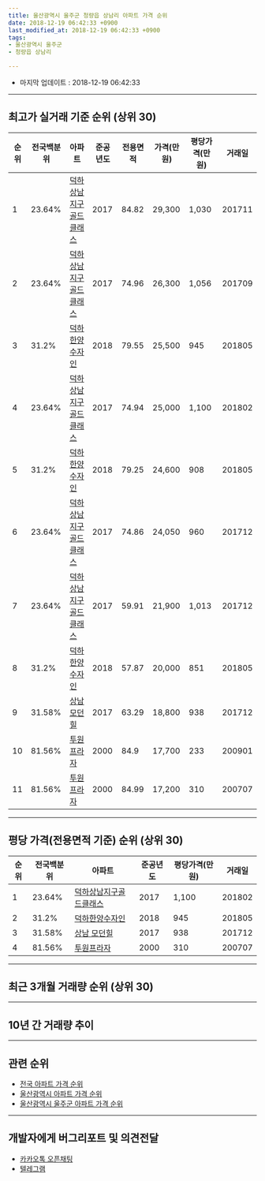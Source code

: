 ```yaml
---
title: 울산광역시 울주군 청량읍 상남리 아파트 가격 순위
date: 2018-12-19 06:42:33 +0900
last_modified_at: 2018-12-19 06:42:33 +0900
tags:
- 울산광역시 울주군
- 청량읍 상남리

---
```


* 마지막 업데이트 : 2018-12-19 06:42:33

---

## 최고가 실거래 기준 순위 (상위 30)


|순위|전국백분위|아파트|준공년도|전용면적|가격(만원)|평당가격(만원)|거래일|
|---|---|---|---|---|---|---|---|
|1|23.64%|[덕하상남지구골드클래스](https://search.naver.com/search.naver?query=%EC%9A%B8%EC%82%B0%EA%B4%91%EC%97%AD%EC%8B%9C+%EC%9A%B8%EC%A3%BC%EA%B5%B0+%EC%B2%AD%EB%9F%89%EC%9D%8D+%EC%83%81%EB%82%A8%EB%A6%AC+%EB%8D%95%ED%95%98%EC%83%81%EB%82%A8%EC%A7%80%EA%B5%AC%EA%B3%A8%EB%93%9C%ED%81%B4%EB%9E%98%EC%8A%A4)|2017|84.82|29,300|1,030|201711|
|2|23.64%|[덕하상남지구골드클래스](https://search.naver.com/search.naver?query=%EC%9A%B8%EC%82%B0%EA%B4%91%EC%97%AD%EC%8B%9C+%EC%9A%B8%EC%A3%BC%EA%B5%B0+%EC%B2%AD%EB%9F%89%EC%9D%8D+%EC%83%81%EB%82%A8%EB%A6%AC+%EB%8D%95%ED%95%98%EC%83%81%EB%82%A8%EC%A7%80%EA%B5%AC%EA%B3%A8%EB%93%9C%ED%81%B4%EB%9E%98%EC%8A%A4)|2017|74.96|26,300|1,056|201709|
|3|31.2%|[덕하한양수자인](https://search.naver.com/search.naver?query=%EC%9A%B8%EC%82%B0%EA%B4%91%EC%97%AD%EC%8B%9C+%EC%9A%B8%EC%A3%BC%EA%B5%B0+%EC%B2%AD%EB%9F%89%EC%9D%8D+%EC%83%81%EB%82%A8%EB%A6%AC+%EB%8D%95%ED%95%98%ED%95%9C%EC%96%91%EC%88%98%EC%9E%90%EC%9D%B8)|2018|79.55|25,500|945|201805|
|4|23.64%|[덕하상남지구골드클래스](https://search.naver.com/search.naver?query=%EC%9A%B8%EC%82%B0%EA%B4%91%EC%97%AD%EC%8B%9C+%EC%9A%B8%EC%A3%BC%EA%B5%B0+%EC%B2%AD%EB%9F%89%EC%9D%8D+%EC%83%81%EB%82%A8%EB%A6%AC+%EB%8D%95%ED%95%98%EC%83%81%EB%82%A8%EC%A7%80%EA%B5%AC%EA%B3%A8%EB%93%9C%ED%81%B4%EB%9E%98%EC%8A%A4)|2017|74.94|25,000|1,100|201802|
|5|31.2%|[덕하한양수자인](https://search.naver.com/search.naver?query=%EC%9A%B8%EC%82%B0%EA%B4%91%EC%97%AD%EC%8B%9C+%EC%9A%B8%EC%A3%BC%EA%B5%B0+%EC%B2%AD%EB%9F%89%EC%9D%8D+%EC%83%81%EB%82%A8%EB%A6%AC+%EB%8D%95%ED%95%98%ED%95%9C%EC%96%91%EC%88%98%EC%9E%90%EC%9D%B8)|2018|79.25|24,600|908|201805|
|6|23.64%|[덕하상남지구골드클래스](https://search.naver.com/search.naver?query=%EC%9A%B8%EC%82%B0%EA%B4%91%EC%97%AD%EC%8B%9C+%EC%9A%B8%EC%A3%BC%EA%B5%B0+%EC%B2%AD%EB%9F%89%EC%9D%8D+%EC%83%81%EB%82%A8%EB%A6%AC+%EB%8D%95%ED%95%98%EC%83%81%EB%82%A8%EC%A7%80%EA%B5%AC%EA%B3%A8%EB%93%9C%ED%81%B4%EB%9E%98%EC%8A%A4)|2017|74.86|24,050|960|201712|
|7|23.64%|[덕하상남지구골드클래스](https://search.naver.com/search.naver?query=%EC%9A%B8%EC%82%B0%EA%B4%91%EC%97%AD%EC%8B%9C+%EC%9A%B8%EC%A3%BC%EA%B5%B0+%EC%B2%AD%EB%9F%89%EC%9D%8D+%EC%83%81%EB%82%A8%EB%A6%AC+%EB%8D%95%ED%95%98%EC%83%81%EB%82%A8%EC%A7%80%EA%B5%AC%EA%B3%A8%EB%93%9C%ED%81%B4%EB%9E%98%EC%8A%A4)|2017|59.91|21,900|1,013|201712|
|8|31.2%|[덕하한양수자인](https://search.naver.com/search.naver?query=%EC%9A%B8%EC%82%B0%EA%B4%91%EC%97%AD%EC%8B%9C+%EC%9A%B8%EC%A3%BC%EA%B5%B0+%EC%B2%AD%EB%9F%89%EC%9D%8D+%EC%83%81%EB%82%A8%EB%A6%AC+%EB%8D%95%ED%95%98%ED%95%9C%EC%96%91%EC%88%98%EC%9E%90%EC%9D%B8)|2018|57.87|20,000|851|201805|
|9|31.58%|[상남 모던힐](https://search.naver.com/search.naver?query=%EC%9A%B8%EC%82%B0%EA%B4%91%EC%97%AD%EC%8B%9C+%EC%9A%B8%EC%A3%BC%EA%B5%B0+%EC%B2%AD%EB%9F%89%EC%9D%8D+%EC%83%81%EB%82%A8%EB%A6%AC+%EC%83%81%EB%82%A8+%EB%AA%A8%EB%8D%98%ED%9E%90)|2017|63.29|18,800|938|201712|
|10|81.56%|[투원프라자](https://search.naver.com/search.naver?query=%EC%9A%B8%EC%82%B0%EA%B4%91%EC%97%AD%EC%8B%9C+%EC%9A%B8%EC%A3%BC%EA%B5%B0+%EC%B2%AD%EB%9F%89%EC%9D%8D+%EC%83%81%EB%82%A8%EB%A6%AC+%ED%88%AC%EC%9B%90%ED%94%84%EB%9D%BC%EC%9E%90)|2000|84.9|17,700|233|200901|
|11|81.56%|[투원프라자](https://search.naver.com/search.naver?query=%EC%9A%B8%EC%82%B0%EA%B4%91%EC%97%AD%EC%8B%9C+%EC%9A%B8%EC%A3%BC%EA%B5%B0+%EC%B2%AD%EB%9F%89%EC%9D%8D+%EC%83%81%EB%82%A8%EB%A6%AC+%ED%88%AC%EC%9B%90%ED%94%84%EB%9D%BC%EC%9E%90)|2000|84.99|17,200|310|200707|


---

## 평당 가격(전용면적 기준) 순위 (상위 30)


|순위|전국백분위|아파트|준공년도|평당가격(만원)|거래일|
|---|---|---|---|---|---|
|1|23.64%|[덕하상남지구골드클래스](https://search.naver.com/search.naver?query=%EC%9A%B8%EC%82%B0%EA%B4%91%EC%97%AD%EC%8B%9C+%EC%9A%B8%EC%A3%BC%EA%B5%B0+%EC%B2%AD%EB%9F%89%EC%9D%8D+%EC%83%81%EB%82%A8%EB%A6%AC+%EB%8D%95%ED%95%98%EC%83%81%EB%82%A8%EC%A7%80%EA%B5%AC%EA%B3%A8%EB%93%9C%ED%81%B4%EB%9E%98%EC%8A%A4)|2017|1,100|201802|
|2|31.2%|[덕하한양수자인](https://search.naver.com/search.naver?query=%EC%9A%B8%EC%82%B0%EA%B4%91%EC%97%AD%EC%8B%9C+%EC%9A%B8%EC%A3%BC%EA%B5%B0+%EC%B2%AD%EB%9F%89%EC%9D%8D+%EC%83%81%EB%82%A8%EB%A6%AC+%EB%8D%95%ED%95%98%ED%95%9C%EC%96%91%EC%88%98%EC%9E%90%EC%9D%B8)|2018|945|201805|
|3|31.58%|[상남 모던힐](https://search.naver.com/search.naver?query=%EC%9A%B8%EC%82%B0%EA%B4%91%EC%97%AD%EC%8B%9C+%EC%9A%B8%EC%A3%BC%EA%B5%B0+%EC%B2%AD%EB%9F%89%EC%9D%8D+%EC%83%81%EB%82%A8%EB%A6%AC+%EC%83%81%EB%82%A8+%EB%AA%A8%EB%8D%98%ED%9E%90)|2017|938|201712|
|4|81.56%|[투원프라자](https://search.naver.com/search.naver?query=%EC%9A%B8%EC%82%B0%EA%B4%91%EC%97%AD%EC%8B%9C+%EC%9A%B8%EC%A3%BC%EA%B5%B0+%EC%B2%AD%EB%9F%89%EC%9D%8D+%EC%83%81%EB%82%A8%EB%A6%AC+%ED%88%AC%EC%9B%90%ED%94%84%EB%9D%BC%EC%9E%90)|2000|310|200707|


---

## 최근 3개월 거래량 순위 (상위 30)


<div style="width:100%;">
    <canvas id="deal_count_ranking" height="250"></canvas>
</div>


<script>
new Chart(document.getElementById("deal_count_ranking"), {
    type: 'horizontalBar',
    data: {
        labels: ['덕하한양수자인', '덕하상남지구골드클래스'],
        datasets: [{
            label: '실거래 수',
            data: [8, 3],
            borderColor: "rgba(255, 0, 128, 1)",
            backgroundColor: "rgba(255, 0, 128, 0.5)",
            fill: false,
        }]
    },
    options: {
        responsive: true,
        title: {
            display: true,
            text: '최근 3개월 거래량 순위'
        },
        tooltips: {
            mode: 'index',
            intersect: false,
            callbacks: {
                title: function(tooltipItems, data) {
                    return "실거래 수:";
                },
                label: function(tooltipItem, data) {
                    return data.labels[tooltipItem.index] + ": " + tooltipItem.xLabel;
                }
            }
        },
        hover: {
            mode: 'nearest',
            intersect: true
        },
        scales: {
            xAxes: [{
                display: true,
                scaleLabel: {
                    display: true,
                    labelString: '실거래 수'
                },
                ticks: {
                    suggestedMin: 0,
                }
            }],
            yAxes: [{
                display: true,
                ticks: {
                    autoSkip: false,
                    callback: function(value, index, values) {
                        if (value.length > 15)
                            return value.substr(0, 13) + "...";
                        else
                            return value;
                    }
                },
                scaleLabel: {
                    display: false,
                }
            }]
        }
    }
});

</script>


---

## 10년 간 거래량 추이


<div style="width:100%;">
    <canvas id="deal_progress" height="250"></canvas>
</div>

<script>
new Chart(document.getElementById("deal_progress"), {
    type: 'line',
    data: {
        labels: ['200812','200901','200902','200903','200904','200905','200906','200907','200908','200909','200910','200911','200912','201001','201002','201003','201004','201005','201006','201007','201008','201009','201010','201011','201012','201101','201102','201103','201104','201105','201106','201107','201108','201109','201110','201111','201112','201201','201202','201203','201204','201205','201206','201207','201208','201209','201210','201211','201212','201301','201302','201303','201304','201305','201306','201307','201308','201309','201310','201311','201312','201401','201402','201403','201404','201405','201406','201407','201408','201409','201410','201411','201412','201501','201502','201503','201504','201505','201506','201507','201508','201509','201510','201511','201512','201601','201602','201603','201604','201605','201606','201607','201608','201609','201610','201611','201612','201701','201702','201703','201704','201705','201706','201707','201708','201709','201710','201711','201712','201801','201802','201803','201804','201805','201806','201807','201808','201809','201810','201811','201812'],
        datasets: [{
            label: '실거래 수',
            pointRadius: 1,
            data: [0, 1, 0, 1, 0, 0, 0, 0, 0, 0, 0, 0, 0, 0, 1, 0, 0, 0, 0, 0, 0, 0, 0, 0, 2, 0, 0, 0, 0, 1, 0, 0, 0, 0, 0, 0, 0, 0, 0, 0, 0, 0, 0, 0, 1, 0, 0, 1, 0, 0, 0, 0, 1, 0, 0, 0, 0, 0, 1, 0, 0, 0, 0, 0, 0, 0, 0, 0, 0, 0, 0, 0, 0, 0, 0, 1, 0, 0, 0, 0, 0, 0, 0, 0, 0, 0, 0, 0, 0, 0, 0, 0, 0, 0, 0, 0, 0, 0, 0, 0, 3, 2, 0, 0, 1, 2, 0, 1, 8, 4, 3, 0, 1, 38, 19, 13, 9, 7, 9, 2, 0],
            borderColor: "rgba(255, 201, 14, 1)",
            backgroundColor: "rgba(255, 201, 14, 0.5)",
            fill: true,
        }]
    },
    options: {
        responsive: true,
        title: {
            display: true,
            text: '10년간 거래량 추이'
        },
        tooltips: {
            mode: 'index',
            intersect: false,
        },
        hover: {
            mode: 'nearest',
            intersect: true
        },
        scales: {
            xAxes: [{
                display: true,
                scaleLabel: {
                    display: true,
                    labelString: '년/월'
                }
            }],
            yAxes: [{
                display: true,
                ticks: {
                    suggestedMin: 0,
                },
                scaleLabel: {
                    display: true,
                    labelString: '실거래 수'
                }
            }]
        }
    }
});

</script>


---

## 관련 순위

- [전국 아파트 가격 순위](https://inasie.github.io/apt-ranking/전국)
- [울산광역시 아파트 가격 순위](https://inasie.github.io/apt-ranking/울산광역시)
- [울산광역시 울주군 아파트 가격 순위](https://inasie.github.io/apt-ranking/울산광역시-울주군)


---

## 개발자에게 버그리포트 및 의견전달

- [카카오톡 오픈채팅](https://open.kakao.com/o/gLJUAP4)
- [텔레그램](https://t.me/inasie)

